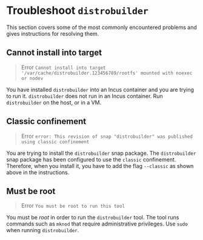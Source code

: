 # Troubleshoot `distrobuilder`

This section covers some of the most commonly encountered problems and gives instructions for resolving them.

## Cannot install into target

> Error `Cannot install into target '/var/cache/distrobuilder.123456789/rootfs' mounted with noexec or nodev`

You have installed `distrobuilder` into an Incus container and you are trying to run it. `distrobuilder` does not run in an Incus container. Run `distrobuilder` on the host, or in a VM.

## Classic confinement

> Error `error: This revision of snap "distrobuilder" was published using classic confinement`

You are trying to install the `distrobuilder` snap package. The `distrobuilder` snap package has been configured to use the `classic` confinement. Therefore, when you install it, you have to add the flag `--classic` as shown above in the instructions.

## Must be root

> Error `You must be root to run this tool`

You must be _root_ in order to run the `distrobuilder` tool. The tool runs commands such as `mknod` that require administrative privileges. Use `sudo` when running `distrobuilder`.
